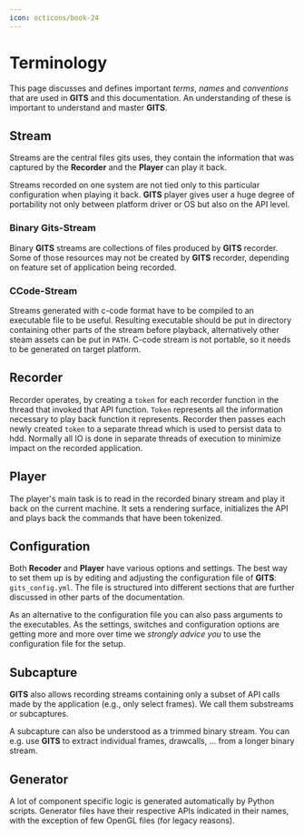 ```yaml
---
icon: octicons/book-24
---
```

# Terminology

This page discusses and defines important _terms_, _names_ and _conventions_ that are used in **GITS** and this documentation. An understanding of these is important to understand and master **GITS**.

## Stream

Streams are the central files gits uses, they contain the information that was captured by the **Recorder** and the **Player** can play it back.

Streams recorded on one system are not tied only to this particular configuration when playing it back. **GITS** player gives user a huge degree of portability not only between platform driver or OS but also on the API level.

### Binary Gits-Stream

Binary **GITS** streams are collections of files produced by **GITS** recorder. Some of those resources may not be created by **GITS** recorder, depending on feature set of application being recorded.

### CCode-Stream

Streams generated with c-code format have to be compiled to an executable file to be useful. Resulting executable should be put in directory containing other parts of the stream before playback, alternatively other steam assets can be put in `PATH`.
C-code stream is not portable, so it needs to be generated on target platform.

## Recorder

Recorder operates, by creating a `token` for each recorder function in the thread that invoked that API function. `Token` represents all the information necessary to play back function it represents. Recorder then passes each newly created `token` to a separate thread which is used to persist data to hdd.
Normally all IO is done in separate threads of execution to minimize impact on the recorded application.
## Player

The player's main task is to read in the recorded binary stream and play it back on the current machine. It sets a rendering surface, initializes the API and plays back the commands that have been tokenized. 

## Configuration

Both **Recoder** and **Player** have various options and settings. The best way to set them up is by editing and adjusting the configuration file of **GITS**: `gits_config.yml`. The file is structured into different sections that are further discussed in other parts of the documentation.

As an alternative to the configuration file you can also pass arguments to the executables. As the settings, switches and configuration options are getting more and more over time we _strongly advice you_ to use the configuration file for the setup.

## Subcapture

**GITS** also allows recording streams containing only a subset of API calls made by the application (e.g., only select frames). We call them substreams or subcaptures.

A subcapture can also be understood as a trimmed binary stream. You can e.g. use **GITS** to extract individual frames, drawcalls, ... from a longer binary stream.

## Generator

A lot of component specific logic is generated automatically by Python scripts. Generator files have their respective APIs indicated in their names, with the exception of few OpenGL files (for legacy reasons).

